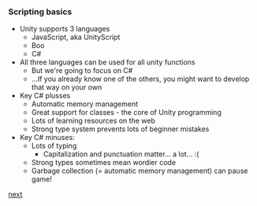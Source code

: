 ### Scripting basics

* Unity supports 3 languages
   * JavaScript, aka UnityScript
   * Boo 
   * C#
* All three languages can be used for all unity functions
  * But we're going to focus on C#
  * ...If you already know one of the others, you might want to develop that way on your own
* Key C# plusses
   * Automatic memory management
   * Great support for classes - the core of Unity programming
   * Lots of learning resources on the web
   * Strong type system prevents lots of beginner mistakes
* Key C# minuses:
   * Lots of typing
      * Capitalization and punctuation matter... a lot... :(
   * Strong types sometimes mean wordier code
   * Garbage collection (= automatic memory management) can pause game!

[next](3-2)

   

